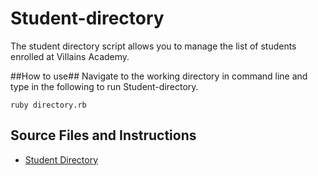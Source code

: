 # Student-directory #
The student directory script allows you to manage the list of students enrolled at Villains Academy.

##How to use##
Navigate to the working directory in command line and type in the following to run Student-directory.

```shell
ruby directory.rb
```
## Source Files and Instructions ##
* [Student Directory](https://github.com/makersacademy/student-directory)
